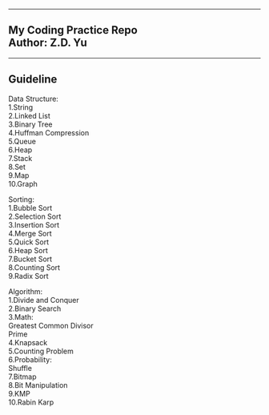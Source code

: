 -------------------------  
My Coding Practice Repo  
Author: Z.D. Yu  
-------------------------  

-------------------------  
Guideline  
-------------------------  

Data Structure:  
1.String  
2.Linked List  
3.Binary Tree  
4.Huffman Compression  
5.Queue  
6.Heap  
7.Stack  
8.Set  
9.Map  
10.Graph  


Sorting:  
1.Bubble Sort  
2.Selection Sort  
3.Insertion Sort  
4.Merge Sort  
5.Quick Sort  
6.Heap Sort  
7.Bucket Sort  
8.Counting Sort  
9.Radix Sort  


Algorithm:  
1.Divide and Conquer  
2.Binary Search  
3.Math:  
    Greatest Common Divisor  
    Prime  
4.Knapsack  
5.Counting Problem  
6.Probability:  
    Shuffle  
7.Bitmap  
8.Bit Manipulation  
9.KMP  
10.Rabin Karp
